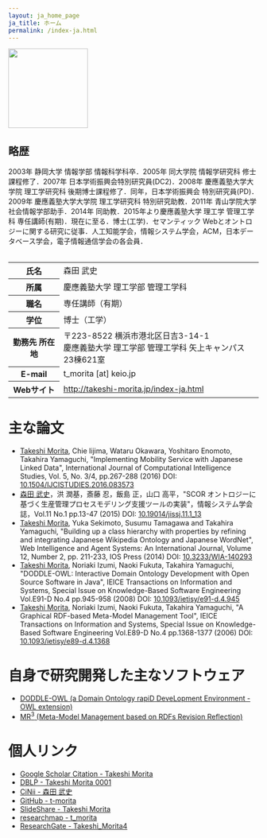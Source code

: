 ```yaml
---
layout: ja_home_page
ja_title: ホーム
permalink: /index-ja.html
---
```

 
<div class="flexbox">
  <section class="left">
    <img width="160px" src="http://yagamix.st.keio.ac.jp/tprofile/images/dab69f20ddd8d8f44f7afeb160338955.jpg">
  </section>
  <section class="right">
<h1>略歴</h1>
2003年 静岡大学 情報学部 情報科学科卒．2005年 同大学院 情報学研究科 修士課程修了．2007年 日本学術振興会特別研究員(DC2)．2008年 慶應義塾大学大学院 理工学研究科 後期博士課程修了．同年，日本学術振興会 特別研究員(PD)．2009年 慶應義塾大学大学院 理工学研究科 特別研究助教．2011年 青山学院大学 社会情報学部助手．2014年 同助教．2015年より慶應義塾大学 理工学 管理工学科 専任講師(有期)．現在に至る．博士(工学)．セマンティック Webとオントロジーに関する研究に従事．人工知能学会，情報システム学会，ACM，日本データベース学会，電子情報通信学会の各会員．
  </section>
</div>

<br/>
<table>
<tr><th>氏名</th><td>森田 武史</td></tr>
<tr><th>所属</th><td>慶應義塾大学 理工学部 管理工学科</td></tr>
<tr><th>職名</th><td>専任講師（有期）</td></tr>
<tr><th>学位</th><td>博士（工学）</td></tr>
<tr><th>勤務先 所在地</th><td>〒223-8522 横浜市港北区日吉3-14-1 <br/> 慶應義塾大学 理工学部 管理工学科 矢上キャンパス 23棟621室</td> </tr>
<tr><th>E-mail</th><td>t_morita [at] keio.jp</td></tr>
<tr><th>Webサイト</th><td><a href="http://takeshi-morita.jp/index-ja.html">http://takeshi-morita.jp/index-ja.html</a></td></tr>
</table>

# 主な論文
* <u>Takeshi Morita</u>, Chie Iijima, Wataru Okawara, Yoshitaro Enomoto, Takahira Yamaguchi, "Implementing Mobility Service with Japanese Linked Data", International Journal of Computational Intelligence Studies, Vol. 5, No. 3/4, pp.267-288 (2016) DOI: [10.1504/IJCISTUDIES.2016.083573](https://doi.org/10.1504/IJCISTUDIES.2016.083573)
*	<u>森田 武史</u>，洪 潤基，斎藤 忍，飯島 正，山口 高平，"SCOR オントロジーに基づく生産管理プロセスモデリング支援ツールの実装"，情報システム学会誌，Vol.11 No.1 pp.13-47 (2015) DOI: [10.19014/jissj.11.1_13](http://doi.org/10.19014/jissj.11.1_13)
* <u>Takeshi Morita</u>, Yuka Sekimoto, Susumu Tamagawa and Takahira Yamaguchi, "Building up a class hierarchy with properties by refining and integrating Japanese Wikipedia Ontology and Japanese WordNet", Web Intelligence and Agent Systems: An International Journal, Volume 12, Number 2, pp. 211-233, IOS Press (2014) DOI: [10.3233/WIA-140293](http://dx.doi.org/10.3233/WIA-140293)
* <u>Takeshi Morita</u>, Noriaki Izumi, Naoki Fukuta, Takahira Yamaguchi, "DODDLE-OWL: Interactive Domain Ontology Development with Open Source Software in Java", IEICE Transactions on Information and Systems, Special Issue on Knowledge-Based Software Engineering Vol.E91-D No.4 pp.945-958 (2008) DOI: [10.1093/ietisy/e91-d.4.945](http://dx.doi.org/10.1093/ietisy/e91-d.4.945)
* <u>Takeshi Morita</u>, Noriaki Izumi, Naoki Fukuta, Takahira Yamaguchi, "A Graphical RDF-based Meta-Model Management Tool", IEICE Transactions on Information and Systems, Special Issue on Knowledge-Based Software Engineering Vol.E89-D No.4 pp.1368-1377 (2006)  DOI: [10.1093/ietisy/e89-d.4.1368](http://dx.doi.org/10.1093/ietisy/e89-d.4.1368)

# 自身で研究開発した主なソフトウェア
* [DODDLE-OWL (a Domain Ontology rapiD DeveLopment Environment - OWL extension)](https://github.com/doddle-owl/DODDLE-OWL)
* [MR<sup>3</sup> (Meta-Model Management based on RDFs Revision Reflection)](http://mr-3.github.io)

# 個人リンク
* [Google Scholar Citation - Takeshi Morita](https://scholar.google.com/citations?user=YJgqa5AAAAAJ&hl=en)
* [DBLP - Takeshi Morita 0001](http://dblp.uni-trier.de/pers/hd/m/Morita_0001:Takeshi.html)
* [CiNii - 森田 武史](http://ci.nii.ac.jp/nrid/9000001579532)
* [GitHub - t-morita](https://github.com/t-morita)
* [SlideShare - Takeshi Morita](http://www.slideshare.net/takeshimorita)
* [researchmap - t_morita](http://researchmap.jp/t_morita/)
* [ResearchGate - Takeshi_Morita4](https://www.researchgate.net/profile/Takeshi_Morita4)
